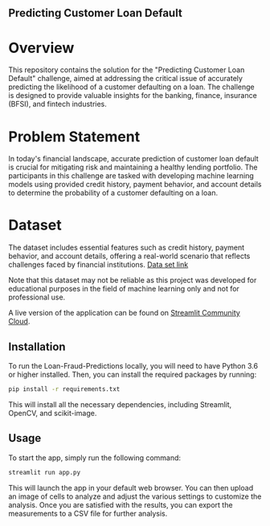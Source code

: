## Predicting Customer Loan Default

# Overview
This repository contains the solution for the "Predicting Customer Loan Default" challenge, aimed at addressing the critical issue of accurately predicting the likelihood of a customer defaulting on a loan. The challenge is designed to provide valuable insights for the banking, finance, insurance (BFSI), and fintech industries.

# Problem Statement
In today's financial landscape, accurate prediction of customer loan default is crucial for mitigating risk and maintaining a healthy lending portfolio. The participants in this challenge are tasked with developing machine learning models using provided credit history, payment behavior, and account details to determine the probability of a customer defaulting on a loan.

# Dataset
The dataset includes essential features such as credit history, payment behavior, and account details, offering a real-world scenario that reflects challenges faced by financial institutions. [Data set link](https://machinehack.com/hackathons/analytics_olympiad_2023/data)

Note that this dataset may not be reliable as this project was developed for educational purposes in the field of machine learning only and not for professional use.

A live version of the application can be found on [Streamlit Community Cloud](https://alejandro-ao-streamlit-cancer-predict-appmain-uitjy1.streamlit.app/). 

## Installation

To run the Loan-Fraud-Predictions locally, you will need to have Python 3.6 or higher installed. Then, you can install the required packages by running:

```bash
pip install -r requirements.txt
```

This will install all the necessary dependencies, including Streamlit, OpenCV, and scikit-image.

## Usage
To start the app, simply run the following command:

```bash
streamlit run app.py
```

This will launch the app in your default web browser. You can then upload an image of cells to analyze and adjust the various settings to customize the analysis. Once you are satisfied with the results, you can export the measurements to a CSV file for further analysis.
